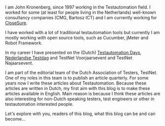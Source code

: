 I am John Kronenberg, since 1997 working in the Testautomation field. 
I worked for some (at least for people living in the Netherlands) well-known consultancy companies (CMG, Bartosz ICT) and I am currently working for [CloseSure](https://www.closesure.nl).

I have worked with a lot of traditional testautomation tools but currently I am mostly working with open source tools, such as Cucumber, jMeter and Robot Framework.

In my career I have presented on the (Dutch) [Testautomation Days](https://www.testautomationdays.com/), [Nederlandse Testdag](https://www.testdag.nl/) and TestNet Voorjaarsevent and TestNet Najaarsevent.

I am part of the editorial team of the Dutch Association of Testers, TestNet. One of my roles in this team is to publish an article quarterly. 
For some years now I write these articles about Testautomation. Because these articles are written in Dutch, my first aim with this blog is to make these articles available in English.
Main reason is because I think these articles are also interesting for non-Dutch speaking testers, test engineers or other in testautomation interested people.

Let's explore with you, readers of this blog, what this blog can be and can become...